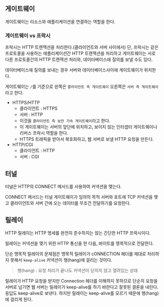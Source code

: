 ## 게이트웨이

게이트웨이는 리소스와 애플리케이션을 연결하는 역할을 한다.

### 게이트웨이 vs 프락시

프락시는 HTTP 트랜잭션을 처리한다.(클라이언트와 서버 사이에서) 단, 프락시는 같은 프로토콜을 사용하는 애플리케이션간 HTTP 트랜잭션을 처리하고 게이트웨이는
서로 다른 프로토콜간의 HTTP 트랜잭션 처리와, 데이터베이스에 질의를 보낼 수도 있다.

데이터베이스에 질의를 보내는 경우 서버와 데이터베이스사이에 게이트웨이가 위치한다.

게이트웨이는 `/`를 기준으로 왼쪽은 `클라이언트 측 게이트웨이` 오른쪽은 `서버 측 게이트웨이`라고 한다.

- HTTPS/HTTP 
  - 클라이언트 : HTTPS
  - 서버 : HTTP
  - 이것을 `클라이언트 측 보안 가속 게이트웨이`라고 한다.
  - 이 게이트웨이는 서버의 앞단에 위치하고, 보이지 않는 인터셉터 게이트웨이나 리버스 프락시 역할을 한다.
  - HTTPS 트래픽을 받아서 복호화하고, 웹 서버로 보낼 HTTP 요청을 만든다.
- HTTP/CGI
  - 클라이언트 : HTTP
  - 서버 : CGI
  
## 터널

터널은 HTTP의 CONNECT 메서드를 사용하여 커넥션을 맺는다.

CONNECT 메서드는 터널 게이트웨이가 임의의 목적 서버와 포트에 TCP 커넥션을 맺고 클라이언트와 서버 간에 오는 데이터를 무조건 전달하기를 요청한다.

## 릴레이
  
HTTP 릴레이는 HTTP 명세를 완전히 준수하지는 않는 간단한 HTTP 프락시이다.

릴레이는 커넥션을 맺기 위한 HTTP 통신을 한 다음, 바이트를 맹목적으로 전달한다.

단순 맹목적 릴레이의 문제점은 맹목적 릴레이가 cONNECTION 헤더를 제대로 처리하지 못해서 `keep-alive` 커넥션이 행(hang)에 걸리는 것이다.

> 행(hang) : 요청 처리가 끝나도 커넥션이 닫히지 않고 열려있는 상태

릴레이가 HTTP 요청을 받지만 Connection 헤더를 이해하지 못하므로 단순히 요청을 서버로 넘기면 웹 서버는 릴레이가 keep-alive를 하기 바란다고 잘못된 결론을 내린다.
응답도 keep-alive로 보낸다. 하지만 릴레이는 keep-alive를 모르기 때문에 행(hang)에 걸리게 된다.
